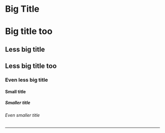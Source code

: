 <!-- good cheatsheet: https://www.markdownguide.org/cheat-sheet/ -->
<!-- list of github emojis https://gist.github.com/rxaviers/7360908 -->

<!-- Headings -->

# Big Title

Big title too
=

## Less big title

Less big title too
-

### Even less big title

#### Small title

##### Smaller title

###### Even smaller title

<!-- ####### not a title -->

<!-- ruler -->
---
